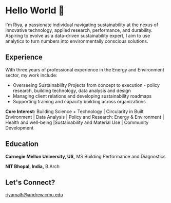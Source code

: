 # Hello World 👋

I'm Riya, a passionate individual navigating sustainability at the nexus of innovative technology, applied research, performance, and durability. Aspiring to evolve as a data-driven sustainability expert, I aim to use analytics to turn numbers into environmentally conscious solutions.

## Experience 
With three years of professional experience in the Energy and Environment sector, my work include:
- Overseeing Sustainability Projects from concept to execution - policy research, building technology, data analysis and design
- Managing client relations and developing sustainability roadmaps
- Supporting training and capacity building across organizations

**Core Interest:** Building Science + Technology | Circularity in Built Environment | Data Analysis | Policy and Research: Energy & Environment | Health and well-being |Sustainability and Material Use | Community Development

## Education
**Carnegie Mellon University, US,** MS Building Performance and Diagnostics

**NIT Bhopal, India,** B.Arch

## Let's Connect?
riyamalh@andrew.cmu.edu
